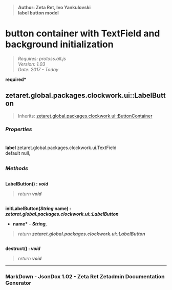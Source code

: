 > __Author: Zeta Ret, Ivo Yankulovski__  
> __label button model__  
# button container with TextField and background initialization  
> *Requires: protoss.all.js*  
> *Version: 1.03*  
> *Date: 2017 - Today*  

__required*__

## zetaret.global.packages.clockwork.ui::LabelButton  
> Inherits: [zetaret.global.packages.clockwork.ui::ButtonContainer](ButtonContainer.md)  

### *Properties*  

#  
__label__ zetaret.global.packages.clockwork.ui.TextField  
default null,   


##  
### *Methods*  

##  
__LabelButton() : *void*__  
  
> *return __void__*  

##  
__initLabelButton(*String* name) : *zetaret.global.packages.clockwork.ui::LabelButton*__  
  
- __name*__ - __*String*__,   
> *return __zetaret.global.packages.clockwork.ui::LabelButton__*  

##  
__destruct() : *void*__  
  
> *return __void__*  

---  
### MarkDown - JsonDox 1.02 - Zeta Ret Zetadmin Documentation Generator